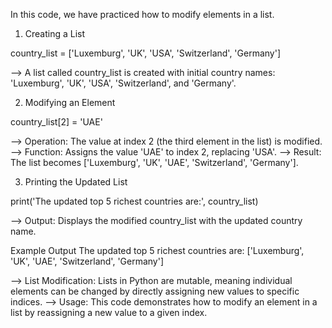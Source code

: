 In this code, we have practiced how to modify elements in a list.

1. Creating a List

country_list = ['Luxemburg', 'UK', 'USA', 'Switzerland', 'Germany']

--> A list called country_list is created with initial country names: 'Luxemburg', 'UK', 'USA', 'Switzerland', and 'Germany'.

2. Modifying an Element

country_list[2] = 'UAE'

--> Operation: The value at index 2 (the third element in the list) is modified.
--> Function: Assigns the value 'UAE' to index 2, replacing 'USA'.
--> Result: The list becomes ['Luxemburg', 'UK', 'UAE', 'Switzerland', 'Germany'].

3. Printing the Updated List

print('The updated top 5 richest countries are:', country_list)

--> Output: Displays the modified country_list with the updated country name.

Example Output
The updated top 5 richest countries are: ['Luxemburg', 'UK', 'UAE', 'Switzerland', 'Germany']

--> List Modification: Lists in Python are mutable, meaning individual elements can be changed by directly assigning new values to specific indices.
--> Usage: This code demonstrates how to modify an element in a list by reassigning a new value to a given index.

